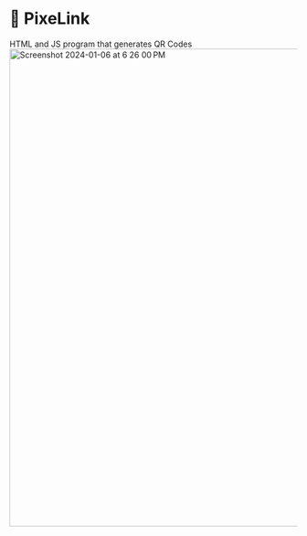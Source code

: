 # 🔗 PixeLink
HTML and JS program that generates QR Codes
<img width="837" alt="Screenshot 2024-01-06 at 6 26 00 PM" src="https://github.com/YonatanTussa/PixeLink/assets/140031110/3b07cc6d-25b0-479b-a0b0-28236b30218f">
